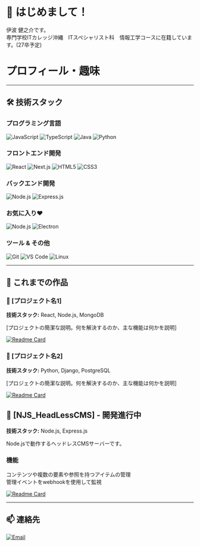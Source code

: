 # 👋 はじめまして！
伊波 健之介です。  
専門学校ITカレッジ沖縄　ITスペシャリスト科　情報工学コースに在籍しています。(27卒予定)

# プロフィール・趣味  



---

## 🛠️ 技術スタック

### プログラミング言語
![JavaScript](https://img.shields.io/badge/JavaScript-F7DF1E?style=for-the-badge&logo=javascript&logoColor=black)
![TypeScript](https://img.shields.io/badge/TypeScript-007ACC?style=for-the-badge&logo=typescript&logoColor=white)
![Java](https://img.shields.io/badge/Java-ED8B00?style=for-the-badge&logo=openjdk&logoColor=white)
![Python](https://img.shields.io/badge/Python-3776AB?style=for-the-badge&logo=python&logoColor=white)

### フロントエンド開発
![React](https://img.shields.io/badge/React-20232A?style=for-the-badge&logo=react&logoColor=61DAFB)
![Next.js](https://img.shields.io/badge/Next.js-000000?style=for-the-badge&logo=nextdotjs&logoColor=white)
![HTML5](https://img.shields.io/badge/HTML5-E34F26?style=for-the-badge&logo=html5&logoColor=white)
![CSS3](https://img.shields.io/badge/CSS3-1572B6?style=for-the-badge&logo=css3&logoColor=white)

### バックエンド開発
![Node.js](https://img.shields.io/badge/Node.js-339933?style=for-the-badge&logo=nodedotjs&logoColor=white)
![Express.js](https://img.shields.io/badge/Express.js-000000?style=for-the-badge&logo=express&logoColor=white)

### お気に入り❤
![Node.js](https://img.shields.io/badge/Node.js-339933?style=for-the-badge&logo=nodedotjs&logoColor=white)
![Electron](https://img.shields.io/badge/-electron-F1C40F?style=for-the-badge&labelColor=17202A&logo=electron&logoColor=61DBFB)

### ツール & その他
![Git](https://img.shields.io/badge/Git-F05032?style=for-the-badge&logo=git&logoColor=white)
![VS Code](https://img.shields.io/badge/VS_Code-007ACC?style=for-the-badge&logo=visual-studio-code&logoColor=white)
![Linux](https://img.shields.io/badge/Linux-FCC624?style=for-the-badge&logo=linux&logoColor=black)

---

## 🎯 これまでの作品

### 🌟 [プロジェクト名1]
**技術スタック:** React, Node.js, MongoDB

[プロジェクトの簡潔な説明。何を解決するのか、主な機能は何かを説明]

[![Readme Card](https://github-readme-stats.vercel.app/api/pin/?username=itc-s24004&repo=[リポジトリ名]&theme=radical)](https://github.com/itc-s24004/[リポジトリ名])

### 🌟 [プロジェクト名2]
**技術スタック:** Python, Django, PostgreSQL

[プロジェクトの簡潔な説明。何を解決するのか、主な機能は何かを説明]

[![Readme Card](https://github-readme-stats.vercel.app/api/pin/?username=itc-s24004&repo=[リポジトリ名]&theme=radical)](https://github.com/itc-s24004/[リポジトリ名])

## 🌟 [NJS_HeadLessCMS] - 開発進行中
**技術スタック:** Node.js, Express.js

Node.jsで動作するヘッドレスCMSサーバーです。
### 機能
コンテンツや複数の要素や参照を持つアイテムの管理  
管理イベントをwebhookを使用して監視  

[![Readme Card](https://github-readme-stats.vercel.app/api/pin/?username=itc-s24004&repo=NJS_HeadLessCMS&theme=radical)](https://github.com/itc-s24004/NJS_HeadLessCMS)

---

## 📫 連絡先

[![Email](https://img.shields.io/badge/Email-D14836?style=for-the-badge&logo=gmail&logoColor=white)](mailto:[s24004@std.it-college.ac.jp])
